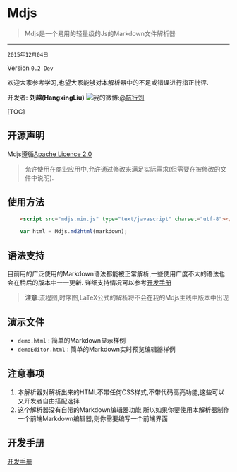 # Mdjs

> Mdjs是一个易用的轻量级的Js的Markdown文件解析器

---
`2015年12月04日`

Version `0.2 Dev`

欢迎大家参考学习,也望大家能够对本解析器中的不足或错误进行指正批评.

开发者: **刘越(HangxingLiu)**
![我的微博:](http://www.sinaimg.cn/blog/developer/wiki/LOGO_16x16.png)[@航行刘](http://weibo.com/chinavl)


[TOC]

## 开源声明

Mdjs遵循[Apache Licence 2.0](LICENSE)

> 允许使用在商业应用中,允许通过修改来满足实际需求\(但需要在被修改的文件中说明\).

## 使用方法

``` html
	<script src="mdjs.min.js" type="text/javascript" charset="utf-8"></script>
```

``` javascript
	var html = Mdjs.md2html(markdown);
```

## 语法支持

目前用的广泛使用的Markdown语法都能被正常解析,一些使用广度不大的语法也会在稍后的版本中一一更新.
详细支持情况可以参考[开发手册](wikis/Developer)

> **注意**:流程图,时序图,LaTeX公式的解析将不会在我的Mdjs主线中版本中出现

## 演示文件

- `demo.html` : 简单的Markdown显示样例
- `demoEditor.html` : 简单的Markdown实时预览编辑器样例

## 注意事项

1. 本解析器对解析出来的HTML不带任何CSS样式,不带代码高亮功能,这些可以又开发者自由搭配选择
2. 这个解析器没有自带的Markdown编辑器功能,所以如果你要使用本解析器制作一个前端Markdown编辑器,则你需要编写一个前端界面

## 开发手册

[开发手册](wikis/Developer)
